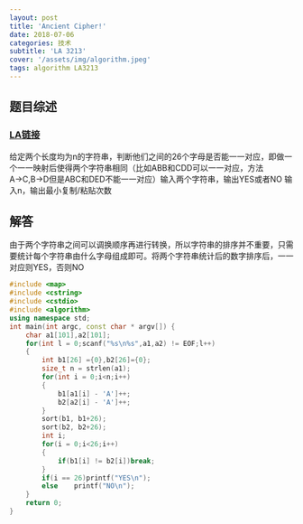 ```yaml
---
layout: post
title: 'Ancient Cipher!'
date: 2018-07-06
categories: 技术
subtitle: 'LA 3213'
cover: '/assets/img/algorithm.jpeg'
tags: algorithm LA3213
---
```


## 题目综述
### [LA链接](https://icpcarchive.ecs.baylor.edu/index.php?option=com_onlinejudge&Itemid=8&category=15&page=show_problem&problem=1214)
给定两个长度均为n的字符串，判断他们之间的26个字母是否能一一对应，即做一个一一映射后使得两个字符串相同（比如ABB和CDD可以一一对应，方法A→C,B→D但是ABC和DED不能一一对应）输入两个字符串，输出YES或者NO
输入n，输出最小复制/粘贴次数

## 解答
由于两个字符串之间可以调换顺序再进行转换，所以字符串的排序并不重要，只需要统计每个字符串由什么字母组成即可。将两个字符串统计后的数字排序后，一一对应则YES，否则NO
```cpp
#include <map>
#include <cstring>
#include <cstdio>
#include <algorithm>
using namespace std;
int main(int argc, const char * argv[]) {
    char a1[101],a2[101];
    for(int l = 0;scanf("%s\n%s",a1,a2) != EOF;l++)
    {
        int b1[26] ={0},b2[26]={0};
        size_t n = strlen(a1);
        for(int i = 0;i<n;i++)
        {
            b1[a1[i] - 'A']++;
            b2[a2[i] - 'A']++;
        }
        sort(b1, b1+26);
        sort(b2, b2+26);
        int i;
        for(i = 0;i<26;i++)
        {
            if(b1[i] != b2[i])break;
        }
        if(i == 26)printf("YES\n");
        else    printf("NO\n");
    }
    return 0;
}
```